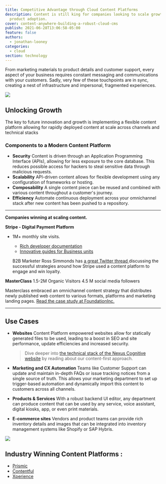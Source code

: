 ```yaml
---
title: Competitive Advantage through Cloud Content Platforms
description: Content is still king for companies looking to scale growth and
  product adoption.
cover: content-anywhere-building-a-robust-cloud-cms
publish: 2021-06-28T13:06:58-05:00
feature: false
authors:
  - jonathan-looney
categories:
  - cloud
section: technology
---
```

From marketing materials to product details and customer support, every aspect of your business requires constant messaging and communications with your customers. Sadly, very few of these touchpoints are in sync, creating a nest of infrastructure and impersonal, fragmented experiences.

![](/images/silos.png)

## Unlocking Growth

The key to future innovation and growth is implementing a flexible content platform allowing for rapidly deployed content at scale across channels and technical stacks

### **Components to a Modern Content Platform**

* **Security**
  Content is driven through an Application Programming Interface (APIs), allowing for less exposure to the core database. This reduces possible access for hackers to steal sensitive data through malicious requests. 
* **Scalability**
  API-driven content allows for flexible development using any configuration of frameworks or hosting.
* **Composability**
  A single content piece can be reused and combined with various content throughout a customer's journey.
* **Efficiency**
  Automate continuous deployment across your omnichannel stack after new content has been pushed to a repository.

- - -

**Companies winning at scaling content.**

**Stripe  - Digital Payment Platform**

* 1M+ monthly site visits.

  * [Rich developer documentation ](https://stripe.com/docs)
  * [Innovative guides for Business units](https://stripe.com/guides)

  B2B Marketer Ross Simmonds has [a great Twitter thread ](https://twitter.com/TheCoolestCool/status/1270097549647626240)discussing the successful strategies around how Stripe used a content platform to engage and win loyalty.

**MasterClass**
1.5-2M Organic Visitors
4.5 M social media followers

Masterclass embraced an omnichannel content strategy that distributes newly published web content to various formats, platforms and marketing landing pages. 
[Read the case study at FoundationInc.](https://foundationinc.co/lab/masterclass-empire/)

- - -

## Use Cases

* **Websites**
    Content Platform empowered websites allow for statically generated files to be used, leading to a boost in SEO and site performance, update efficiencies and increased security.

  > Dive deeper into [the technical stack of the Nexus Cognitive website](https://www.nexuscognitive.com/insights/how-to-unlock-the-power-of-the-jamstack) by reading about our content-first approach.
* **Marketing and CX Automation**
  Teams like Customer Support can update and maintain in-depth FAQs or issue tracking notices from a single source of truth. This allows your marketing department to set up trigger-based automation and dynamically import this content to customers across all channels.
* **Products & Services**
  With a robust backend UI editor, any department can produce content that can be used by any service, voice assistant, digital kiosks, app, or even print materials.
* **E-commerce sites**
  Vendors and product teams can provide rich inventory details and images that can be integrated into inventory management systems like Shopify or SAP Hybris.

![](/images/frame-9.png)

## Industry Winning Content Platforms :

* [Prismic](https://www.contentful.com/)
* [Contentful](https://www.contentful.com/)
* [Xperience](https://xperience.io/)